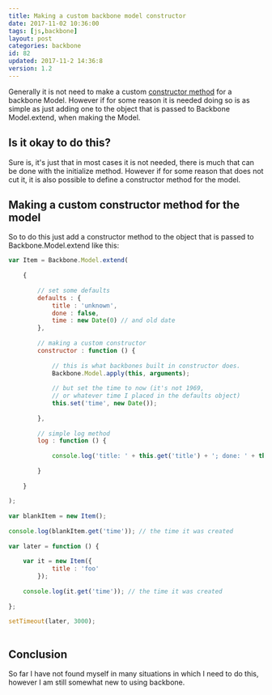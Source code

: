 ```yaml
---
title: Making a custom backbone model constructor
date: 2017-11-02 10:36:00
tags: [js,backbone]
layout: post
categories: backbone
id: 82
updated: 2017-11-2 14:36:8
version: 1.2
---
```


Generally it is not need to make a custom [constructor method](http://backbonejs.org/#Model-constructor) for a backbone Model. However if for some reason it is needed doing so is as simple as just adding one to the object that is passed to Backbone Model.extend, when making the Model.
<!-- more -->

## Is it okay to do this?

Sure is, it's just that in most cases it is not needed, there is much that can be done with the initialize method. However if for some reason that does not cut it, it is also possible to define a constructor method for the model.

## Making a custom constructor method for the model

So to do this just add a constructor method to the object that is passed to Backbone.Model.extend like this:

```js
var Item = Backbone.Model.extend(
 
    {
 
        // set some defaults
        defaults : {
            title : 'unknown',
            done : false,
            time : new Date(0) // and old date
        },
 
        // making a custom constructor
        constructor : function () {
 
            // this is what backbones built in constructor does.
            Backbone.Model.apply(this, arguments);
 
            // but set the time to now (it's not 1969,
            // or whatever time I placed in the defaults object)
            this.set('time', new Date());
 
        },
 
        // simple log method
        log : function () {
 
            console.log('title: ' + this.get('title') + '; done: ' + this.get('done'));
 
        }
 
    }
 
);
 
var blankItem = new Item();
 
console.log(blankItem.get('time')); // the time it was created
 
var later = function () {
 
    var it = new Item({
            title : 'foo'
        });
 
    console.log(it.get('time')); // the time it was created
 
};
 
setTimeout(later, 3000);
 
```

## Conclusion

So far I have not found myself in many situations in which I need to do this, however I am still somewhat new to using backbone.
